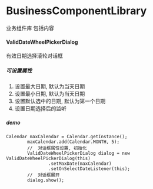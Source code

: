 # BusinessComponentLibrary
业务组件库
包括内容
#### ValidDateWheelPickerDialog
有效日期选择滚轮对话框
##### 可设置属性
1. 设置最大日期, 默认为当天日期
2. 设置最小日期, 默认为当天日期
3. 设置默认选中的日期, 默认为第一个日期
4. 设置日期选择后的监听
##### demo
```
Calendar maxCalendar = Calendar.getInstance();
        maxCalendar.add(Calendar.MONTH, 5);
        //  对话框属性设置, 初始化
        ValidDateWheelPickerDialog dialog = new ValidDateWheelPickerDialog(this)
                .setMaxDate(maxCalendar)
                .setOnSelectDateListener(this);
        //  对话框展开
        dialog.show();
```